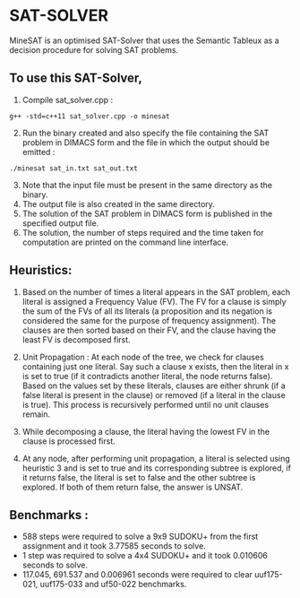 # SAT-SOLVER
MineSAT is an optimised SAT-Solver that uses the Semantic Tableux as a decision procedure for solving SAT problems.

## To use this SAT-Solver,

1. Compile sat_solver.cpp :
```
g++ -std=c++11 sat_solver.cpp -o minesat
```
2. Run the binary created and also specify the file containing the SAT problem in DIMACS form and the file in which the output should be emitted : 
```
./minesat sat_in.txt sat_out.txt
```
3. Note that the input file must be present in the same directory as the binary.
4. The output file is also created in the same directory.
5. The solution of the SAT problem in DIMACS form is published in the specified output file.
6. The solution, the number of steps required and the time taken for computation are printed on the command line interface.


## Heuristics:

1. Based on the number of times a literal appears in the SAT problem, each literal is assigned a Frequency Value (FV). The FV for a clause is simply the sum of the FVs of all its literals (a proposition and its negation is considered the same for the purpose of frequency assignment). The clauses are then sorted based on their FV, and the clause having the least FV is decomposed first.

2. Unit Propagation : At each node of the tree, we check for clauses containing just one literal. Say such a clause x exists, then the literal in x is set to true (if it contradicts another literal, the node returns false). Based on the values set by these literals, clauses are either shrunk (if a false literal is present in the clause) or removed (if a literal in the clause is true). This process is recursively performed until no unit clauses remain.

3. While decomposing a clause, the literal having the lowest FV in the clause is processed first.

4. At any node, after performing unit propagation, a literal is selected using heuristic 3 and is set to true and its corresponding subtree is explored, if it returns false, the literal is set to false and the other subtree is explored. If both of them return false, the answer is UNSAT.


## Benchmarks :

* 588 steps were required to solve a 9x9 SUDOKU+ from the first assignment and it took 3.77585 seconds to solve.
* 1 step was required to solve a 4x4 SUDOKU+ and it took 0.010606 seconds to solve.
* 117.045, 691.537 and 0.006961 seconds were required to clear uuf175-021, uuf175-033 and uf50-022 benchmarks.

